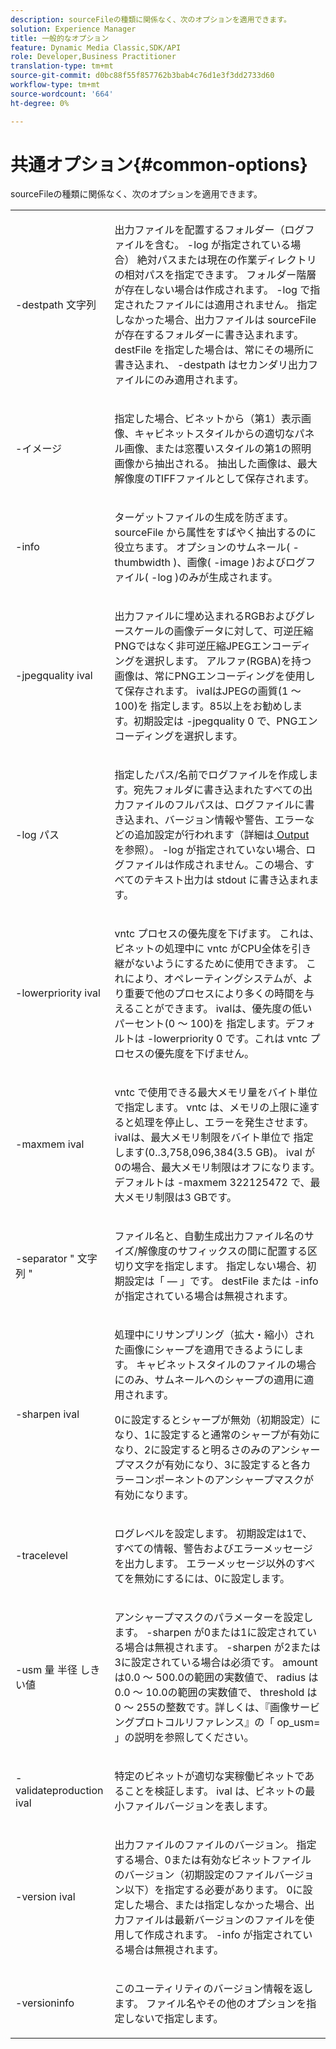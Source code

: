 ```yaml
---
description: sourceFileの種類に関係なく、次のオプションを適用できます。
solution: Experience Manager
title: 一般的なオプション
feature: Dynamic Media Classic,SDK/API
role: Developer,Business Practitioner
translation-type: tm+mt
source-git-commit: d0bc88f55f857762b3bab4c76d1e3f3dd2733d60
workflow-type: tm+mt
source-wordcount: '664'
ht-degree: 0%

---
```



# 共通オプション{#common-options}

sourceFileの種類に関係なく、次のオプションを適用できます。

<table id="simpletable_3BFC3737C891411D84405CEEF6B19542"> 
 <tr class="strow"> 
  <td class="stentry"> <p> <span class="codeph"> -destpath <span class="varname"> 文字列  </span> </span> </p> </td> 
  <td class="stentry"> <p>出力ファイルを配置するフォルダー（ログファイルを含む。<span class="codeph"> -log </span>が指定されている場合） 絶対パスまたは現在の作業ディレクトリの相対パスを指定できます。 フォルダー階層が存在しない場合は作成されます。 <span class="codeph"> -log </span>で指定されたファイルには適用されません。 指定しなかった場合、出力ファイルは<span class="varname"> sourceFile </span>が存在するフォルダーに書き込まれます。 <span class="varname"> destFile </span>を指定した場合は、常にその場所に書き込まれ、<span class="codeph"> -destpath </span>はセカンダリ出力ファイルにのみ適用されます。 </p> </td> 
 </tr> 
 <tr class="strow"> 
  <td class="stentry"> <p> <span class="codeph"> -イメージ </span> </p> </td> 
  <td class="stentry"> <p>指定した場合、ビネットから（第1）表示画像、キャビネットスタイルからの適切なパネル画像、または窓覆いスタイルの第1の照明画像から抽出される。 抽出した画像は、最大解像度のTIFFファイルとして保存されます。 </p> </td> 
 </tr> 
 <tr class="strow"> 
  <td class="stentry"> <p> <span class="codeph"> -info </span> </p> </td> 
  <td class="stentry"> <p>ターゲットファイルの生成を防ぎます。 <span class="varname"> sourceFile </span>から属性をすばやく抽出するのに役立ちます。 オプションのサムネール(<span class="codeph"> -thumbwidth </span>)、画像(<span class="codeph"> -image </span>)およびログファイル(<span class="codeph"> -log </span>)のみが生成されます。 </p> </td> 
 </tr> 
 <tr class="strow"> 
  <td class="stentry"> <p> <span class="codeph"> -jpegquality  <span class="varname"> ival  </span> </span> </p> </td> 
  <td class="stentry"> <p>出力ファイルに埋め込まれるRGBおよびグレースケールの画像データに対して、可逆圧縮PNGではなく非可逆圧縮JPEGエンコーディングを選択します。 アルファ(RGBA)を持つ画像は、常にPNGエンコーディングを使用して保存されます。 <span class="varname"> ivalはJPEGの画質(1 ～ 100)を </span> 指定します。85以上をお勧めします。初期設定は<span class="codeph"> -jpegquality 0 </span>で、PNGエンコーディングを選択します。 </p> </td> 
 </tr> 
 <tr class="strow"> 
  <td class="stentry"> <p> <span class="codeph"> -log <span class="varname"> パス  </span> </span> </p> </td> 
  <td class="stentry"> <p>指定したパス/名前でログファイルを作成します。宛先フォルダに書き込まれたすべての出力ファイルのフルパスは、ログファイルに書き込まれ、バージョン情報や警告、エラーなどの追加設定が行われます（詳細は<a href="../../../../ir-api/vntc/utilities/c-ir-vignette-converter-vntc/r-ir-output.md#reference-c51e30b721eb416bb646089f0ac045c5" type="reference" format="dita" scope="local"> Output </a>を参照）。 <span class="codeph"> -log </span>が指定されていない場合、ログファイルは作成されません。この場合、すべてのテキスト出力は<span class="codeph"> stdout </span>に書き込まれます。 </p> </td> 
 </tr> 
 <tr class="strow"> 
  <td class="stentry"> <p> <span class="codeph"> -lowerpriority  <span class="varname"> ival  </span> </span> </p> </td> 
  <td class="stentry"> <p><span class="filepath"> vntc </span>プロセスの優先度を下げます。 これは、ビネットの処理中に<span class="filepath"> vntc </span>がCPU全体を引き継がないようにするために使用できます。 これにより、オペレーティングシステムが、より重要で他のプロセスにより多くの時間を与えることができます。 <span class="varname"> ivalは、優先度の低いパーセント(0 ～ 100)を </span> 指定します。デフォルトは<span class="codeph"> -lowerpriority 0 </span>です。これは<span class="filepath"> vntc </span>プロセスの優先度を下げません。 </p> </td> 
 </tr> 
 <tr class="strow"> 
  <td class="stentry"> <p> <span class="codeph"> -maxmem  <span class="varname"> ival  </span> </span> </p> </td> 
  <td class="stentry"> <p><span class="filepath"> vntc </span>で使用できる最大メモリ量をバイト単位で指定します。 <span class="filepath"> vntc </span>は、メモリの上限に達すると処理を停止し、エラーを発生させます。 <span class="varname"> ivalは、最大メモリ制限をバイト単位で </span> 指定します(0..3,758,096,384(3.5 GB)。 <span class="varname"> ival </span>が0の場合、最大メモリ制限はオフになります。 デフォルトは<span class="codeph"> -maxmem 322125472 </span>で、最大メモリ制限は3 GBです。 </p> </td> 
 </tr> 
 <tr class="strow"> 
  <td class="stentry"> <p> <span class="codeph"> -separator " <span class="varname"> 文字列 </span>"  </span> </p> </td> 
  <td class="stentry"> <p>ファイル名と、自動生成出力ファイル名のサイズ/解像度のサフィックスの間に配置する区切り文字を指定します。 指定しない場合、初期設定は「 — 」です。 <span class="varname"> destFile </span>または<span class="codeph"> -info </span>が指定されている場合は無視されます。 </p> </td> 
 </tr> 
 <tr class="strow"> 
  <td class="stentry"> <p> <span class="codeph"> -sharpen  <span class="varname"> ival  </span> </span> </p> </td> 
  <td class="stentry"> <p>処理中にリサンプリング（拡大・縮小）された画像にシャープを適用できるようにします。 キャビネットスタイルのファイルの場合にのみ、サムネールへのシャープの適用に適用されます。 </p> <p>0に設定するとシャープが無効（初期設定）になり、1に設定すると通常のシャープが有効になり、2に設定すると明るさのみのアンシャープマスクが有効になり、3に設定すると各カラーコンポーネントのアンシャープマスクが有効になります。 </p> </td> 
 </tr> 
 <tr class="strow"> 
  <td class="stentry"> <p> <span class="codeph"> -tracelevel  </span> </p> </td> 
  <td class="stentry"> <p>ログレベルを設定します。 初期設定は1で、すべての情報、警告およびエラーメッセージを出力します。 エラーメッセージ以外のすべてを無効にするには、0に設定します。 </p> </td> 
 </tr> 
 <tr class="strow"> 
  <td class="stentry"> <p> <span class="codeph"> -usm <span class="varname"> 量 </span> <span class="varname"> 半径 </span> <span class="varname"> しきい値  </span> </span> </p> </td> 
  <td class="stentry"> <p>アンシャープマスクのパラメーターを設定します。 <span class="codeph"> -sharpen </span>が0または1に設定されている場合は無視されます。<span class="codeph"> -sharpen </span>が2または3に設定されている場合は必須です。 <span class="varname"> amount </span> は0.0 ～ 500.0の範囲の実数値で、 <span class="varname"> radius </span> は0.0 ～ 10.0の範囲の実数値で、 <span class="varname"> threshold </span> は0 ～ 255の整数です。詳しくは、『画像サービングプロトコルリファレンス』の「<span class="codeph"> op_usm= </span> 」の説明を参照してください。 </p> </td> 
 </tr> 
 <tr class="strow"> 
  <td class="stentry"> <p> <span class="codeph"> -validateproduction  <span class="varname"> ival  </span> </span> </p> </td> 
  <td class="stentry"> <p>特定のビネットが適切な実稼働ビネットであることを検証します。 <span class="varname"> ival </span> は、ビネットの最小ファイルバージョンを表します。 </p> </td> 
 </tr> 
 <tr class="strow"> 
  <td class="stentry"> <p> <span class="codeph"> -version  <span class="varname"> ival  </span> </span> </p> </td> 
  <td class="stentry"> <p>出力ファイルのファイルのバージョン。 指定する場合、0または有効なビネットファイルのバージョン（初期設定のファイルバージョン以下）を指定する必要があります。 0に設定した場合、または指定しなかった場合、出力ファイルは最新バージョンのファイルを使用して作成されます。 <span class="codeph"> -info </span>が指定されている場合は無視されます。 </p> </td> 
 </tr> 
 <tr class="strow"> 
  <td class="stentry"> <p> <span class="codeph"> -versioninfo  </span> </p> </td> 
  <td class="stentry"> <p>このユーティリティのバージョン情報を返します。 ファイル名やその他のオプションを指定しないで指定します。 </p> </td> 
 </tr> 
</table>


